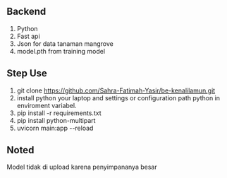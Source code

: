 ## Backend 
1. Python
2. Fast api
3. Json for data tanaman mangrove
4. model.pth from training model

## Step Use
1. git clone https://github.com/Sahra-Fatimah-Yasir/be-kenalilamun.git
2. install python your laptop and settings or configuration path python in enviroment variabel.
3. pip install -r requirements.txt
4. pip install python-multipart
5. uvicorn main:app --reload

## Noted
Model tidak di upload karena penyimpananya besar
